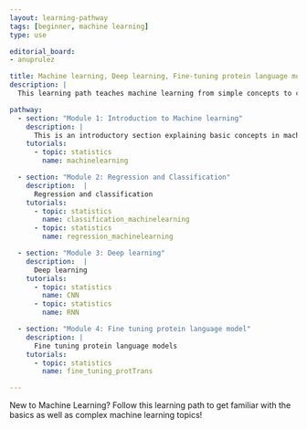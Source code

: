 ```yaml
---
layout: learning-pathway
tags: [beginner, machine learning]
type: use

editorial_board:
- anuprulez

title: Machine learning, Deep learning, Fine-tuning protein language models
description: |
  This learning path teaches machine learning from simple concepts to complex ones. You start with a basic introduction to Machine leanring. Then you move to different aspects of supervised machine learning such as classification and regression. Further topics introduce you to deep learning concepts such as convolutional and recurrent neural networks and conclue with fine-tuning a large language like model trained on protein sequences.

pathway:
  - section: "Module 1: Introduction to Machine learning"
    description: |
      This is an introductory section explaining basic concepts in machine learning such as its types and data splitting techniques.
    tutorials:
      - topic: statistics
        name: machinelearning

  - section: "Module 2: Regression and Classification"
    description:  |
      Regression and classification 
    tutorials:
      - topic: statistics
        name: classification_machinelearning
      - topic: statistics
        name: regression_machinelearning

  - section: "Module 3: Deep learning"
    description:  |
      Deep learning
    tutorials:
      - topic: statistics
        name: CNN
      - topic: statistics
        name: RNN

  - section: "Module 4: Fine tuning protein language model"
    description: |
      Fine tuning protein language models
    tutorials:
      - topic: statistics
        name: fine_tuning_protTrans

---
```


New to Machine Learning? Follow this learning path to get familiar with the basics as well as complex machine learning topics!